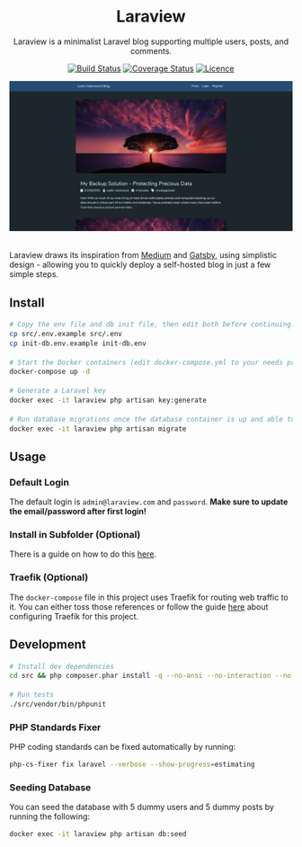 <div align="center">

# Laraview

Laraview is a minimalist Laravel blog supporting multiple users, posts, and comments.

[![Build Status](https://travis-ci.com/Justintime50/laraview.svg?branch=master)](https://travis-ci.com/Justintime50/laraview)
[![Coverage Status](https://coveralls.io/repos/github/Justintime50/laraview/badge.svg?branch=master)](https://coveralls.io/github/Justintime50/laraview?branch=master)
[![Licence](https://img.shields.io/github/license/justintime50/laraview)](LICENSE)

<img src="assets/showcase.png">

</div>

<br />

Laraview draws its inspiration from [Medium](https://medium.com) and [Gatsby](https://www.gatsbyjs.org), using simplistic design - allowing you to quickly deploy a self-hosted blog in just a few simple steps.

## Install

```bash
# Copy the env file and db init file, then edit both before continuing. The DB values must match in both files
cp src/.env.example src/.env
cp init-db.env.example init-db.env

# Start the Docker containers (edit docker-compose.yml to your needs prior)
docker-compose up -d

# Generate a Laravel key
docker exec -it laraview php artisan key:generate

# Run database migrations once the database container is up and able to access connections
docker exec -it laraview php artisan migrate
```

## Usage

### Default Login

The default login is `admin@laraview.com` and `password`. **Make sure to update the email/password after first login!**

### Install in Subfolder (Optional)

There is a guide on how to do this [here](https://serversforhackers.com/c/nginx-php-in-subdirectory).

### Traefik (Optional)

The `docker-compose` file in this project uses Traefik for routing web traffic to it. You can either toss those references or follow the guide [here](https://github.com/Justintime50/multisite-docker-server) about configuring Traefik for this project.

## Development

```bash
# Install dev dependencies
cd src && php composer.phar install -q --no-ansi --no-interaction --no-scripts --no-suggest --no-progress --prefer-dist

# Run tests
./src/vendor/bin/phpunit
```

### PHP Standards Fixer

PHP coding standards can be fixed automatically by running: 

```bash
php-cs-fixer fix laravel --verbose --show-progress=estimating
```

### Seeding Database

You can seed the database with 5 dummy users and 5 dummy posts by running the following:

```bash
docker exec -it laraview php artisan db:seed
```
